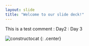 ```yaml
---
layout: slide
title: "Welcome to our slide deck!"
---
```


This is a test comment : Day2 : Day 3

![constructocat](https://octodex.github.com/images/constructocat2.jpg)
{: .center}
